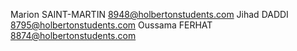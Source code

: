 Marion SAINT-MARTIN 8948@holbertonstudents.com
Jihad DADDI 8795@holbertonstudents.com
Oussama FERHAT 8874@holbertonstudents.com
